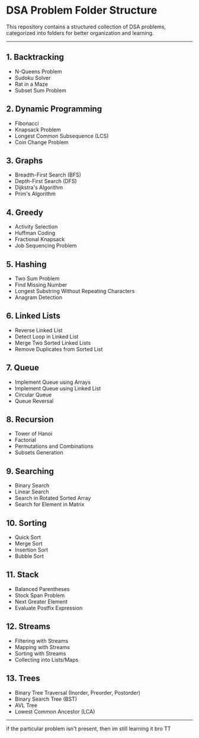 # DSA Problem Folder Structure

This repository contains a structured collection of DSA problems, categorized into folders for better organization and learning.

---

## 1. Backtracking
- N-Queens Problem
- Sudoku Solver
- Rat in a Maze
- Subset Sum Problem

## 2. Dynamic Programming
- Fibonacci
- Knapsack Problem
- Longest Common Subsequence (LCS)
- Coin Change Problem

## 3. Graphs
- Breadth-First Search (BFS)
- Depth-First Search (DFS)
- Dijkstra's Algorithm
- Prim's Algorithm

## 4. Greedy
- Activity Selection
- Huffman Coding
- Fractional Knapsack
- Job Sequencing Problem

## 5. Hashing
- Two Sum Problem
- Find Missing Number
- Longest Substring Without Repeating Characters
- Anagram Detection

## 6. Linked Lists
- Reverse Linked List
- Detect Loop in Linked List
- Merge Two Sorted Linked Lists
- Remove Duplicates from Sorted List

## 7. Queue
- Implement Queue using Arrays
- Implement Queue using Linked List
- Circular Queue
- Queue Reversal

## 8. Recursion
- Tower of Hanoi
- Factorial
- Permutations and Combinations
- Subsets Generation

## 9. Searching
- Binary Search
- Linear Search
- Search in Rotated Sorted Array
- Search for Element in Matrix

## 10. Sorting
- Quick Sort
- Merge Sort
- Insertion Sort
- Bubble Sort

## 11. Stack
- Balanced Parentheses
- Stock Span Problem
- Next Greater Element
- Evaluate Postfix Expression

## 12. Streams
- Filtering with Streams
- Mapping with Streams
- Sorting with Streams
- Collecting into Lists/Maps

## 13. Trees
- Binary Tree Traversal (Inorder, Preorder, Postorder)
- Binary Search Tree (BST)
- AVL Tree
- Lowest Common Ancestor (LCA)

---

if the particular problem isn't present, then im still learning it bro TT
